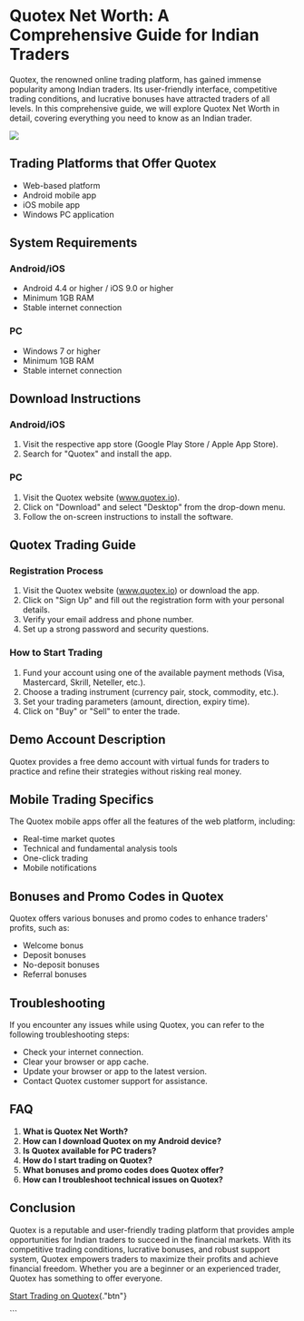 # Quotex Net Worth: A Comprehensive Guide for Indian Traders

Quotex, the renowned online trading platform, has gained immense
popularity among Indian traders. Its user-friendly interface,
competitive trading conditions, and lucrative bonuses have attracted
traders of all levels. In this comprehensive guide, we will explore
Quotex Net Worth in detail, covering everything you need to know as an
Indian trader.

[![](https://static.quotex.io/files/4_en/300_250.jpg)](https://traff.sbs/brokerqxlid)

## Trading Platforms that Offer Quotex

-   Web-based platform
-   Android mobile app
-   iOS mobile app
-   Windows PC application

## System Requirements

### Android/iOS

-   Android 4.4 or higher / iOS 9.0 or higher
-   Minimum 1GB RAM
-   Stable internet connection

### PC

-   Windows 7 or higher
-   Minimum 1GB RAM
-   Stable internet connection

## Download Instructions

### Android/iOS

1.  Visit the respective app store (Google Play Store / Apple App
    Store).
2.  Search for "Quotex" and install the app.

### PC

1.  Visit the Quotex website (www.quotex.io).
2.  Click on "Download" and select "Desktop" from the
    drop-down menu.
3.  Follow the on-screen instructions to install the software.

## Quotex Trading Guide

### Registration Process

1.  Visit the Quotex website (www.quotex.io) or download the app.
2.  Click on "Sign Up" and fill out the registration form with
    your personal details.
3.  Verify your email address and phone number.
4.  Set up a strong password and security questions.

### How to Start Trading

1.  Fund your account using one of the available payment methods (Visa,
    Mastercard, Skrill, Neteller, etc.).
2.  Choose a trading instrument (currency pair, stock, commodity, etc.).
3.  Set your trading parameters (amount, direction, expiry time).
4.  Click on "Buy" or "Sell" to enter the trade.

## Demo Account Description

Quotex provides a free demo account with virtual funds for traders to
practice and refine their strategies without risking real money.

## Mobile Trading Specifics

The Quotex mobile apps offer all the features of the web platform,
including:

-   Real-time market quotes
-   Technical and fundamental analysis tools
-   One-click trading
-   Mobile notifications

## Bonuses and Promo Codes in Quotex

Quotex offers various bonuses and promo codes to enhance traders\'
profits, such as:

-   Welcome bonus
-   Deposit bonuses
-   No-deposit bonuses
-   Referral bonuses

## Troubleshooting

If you encounter any issues while using Quotex, you can refer to the
following troubleshooting steps:

-   Check your internet connection.
-   Clear your browser or app cache.
-   Update your browser or app to the latest version.
-   Contact Quotex customer support for assistance.

## FAQ

1.  **What is Quotex Net Worth?**
2.  **How can I download Quotex on my Android device?**
3.  **Is Quotex available for PC traders?**
4.  **How do I start trading on Quotex?**
5.  **What bonuses and promo codes does Quotex offer?**
6.  **How can I troubleshoot technical issues on Quotex?**

## Conclusion

Quotex is a reputable and user-friendly trading platform that provides
ample opportunities for Indian traders to succeed in the financial
markets. With its competitive trading conditions, lucrative bonuses, and
robust support system, Quotex empowers traders to maximize their profits
and achieve financial freedom. Whether you are a beginner or an
experienced trader, Quotex has something to offer everyone.

[Start Trading on
Quotex](\%22https://traff.sbs/brokerqxlid\%22){."btn"}

\`\`\`

